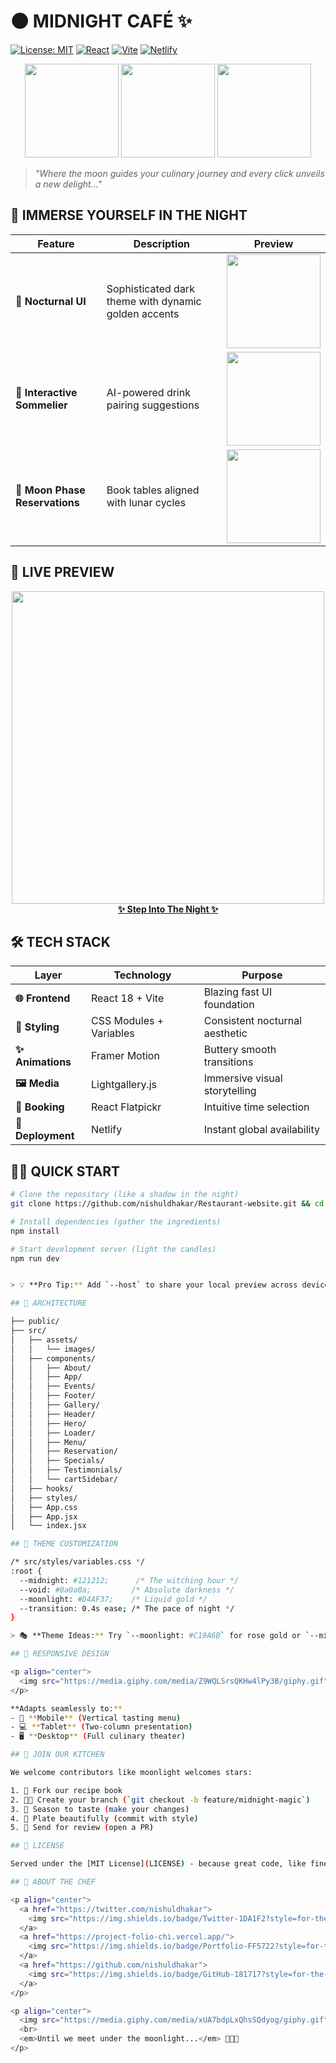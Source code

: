 # 🌑 MIDNIGHT CAFÉ ✨

[![License: MIT](https://img.shields.io/badge/License-MIT-gold.svg?style=for-the-badge)](https://opensource.org/licenses/MIT)
[![React](https://img.shields.io/badge/React-18-61DAFB.svg?style=for-the-badge&logo=react)](https://reactjs.org/)
[![Vite](https://img.shields.io/badge/Vite-4.3-646CFF.svg?style=for-the-badge&logo=vite)](https://vitejs.dev/)
[![Netlify](https://img.shields.io/badge/Netlify-Live-00C7B7.svg?style=for-the-badge&logo=netlify)](https://restaurant-web-layout.netlify.app/)

<p align="center">
  <img src="https://media.giphy.com/media/3o7aD2d7hy9ktXNDP2/giphy.gif" width="150">
  <img src="https://media.giphy.com/media/xUA7bdpLxQhsSQdyog/giphy.gif" width="150">
  <img src="https://media.giphy.com/media/Z9WQLSrsQKHw4lPy3B/giphy.gif" width="150">
</p>

> *"Where the moon guides your culinary journey and every click unveils a new delight..."*

## 🌌 IMMERSE YOURSELF IN THE NIGHT

<div align="center">
  
| Feature | Description | Preview |
|---------|-------------|---------|
| **🌙 Nocturnal UI** | Sophisticated dark theme with dynamic golden accents | <img src="https://media.giphy.com/media/v1.Y2lkPTc5MGI3NjExcW5mZ3V5Z3R0d2FqY2N6dG5mY3F5bHh1dGZ6d3F1ZzR0b2RzY3Z1ZyZlcD12MV9pbnRlcm5hbF9naWZfYnlfaWQmY3Q9Zw/3o7abKhOpu0NwenH3O/giphy.gif" width="150"> |
| **🍷 Interactive Sommelier** | AI-powered drink pairing suggestions | <img src="https://media.giphy.com/media/v1.Y2lkPTc5MGI3NjExdWZ5bW5xY2V1Z2NqZ2NqZ2NqZ2NqZ2NqZ2NqZ2NqZ2NqZ2NqZ2NqZyZlcD12MV9pbnRlcm5hbF9naWZfYnlfaWQmY3Q9Zw/3o7aD2d7hy9ktXNDP2/giphy.gif" width="150"> |
| **📅 Moon Phase Reservations** | Book tables aligned with lunar cycles | <img src="https://media.giphy.com/media/v1.Y2lkPTc5MGI3NjExdWZ5bW5xY2V1Z2NqZ2NqZ2NqZ2NqZ2NqZ2NqZ2NqZ2NqZ2NqZyZlcD12MV9pbnRlcm5hbF9naWZfYnlfaWQmY3Q9Zw/3o7abKhOpu0NwenH3O/giphy.gif" width="150"> |

</div>

## 🚀 LIVE PREVIEW

<p align="center">
  <a href="https://restaurant-web-layout.netlify.app/">
    <img src="https://media.giphy.com/media/3o7abKhOpu0NwenH3O/giphy.gif" width="500">
    <br>
    <strong>✨ Step Into The Night ✨</strong>
  </a>
</p>

## 🛠️ TECH STACK

<div align="center">

| Layer | Technology | Purpose |
|-------|------------|---------|
| **🌐 Frontend** | React 18 + Vite | Blazing fast UI foundation |
| **🎨 Styling** | CSS Modules + Variables | Consistent nocturnal aesthetic |
| **✨ Animations** | Framer Motion | Buttery smooth transitions |
| **🖼️ Media** | Lightgallery.js | Immersive visual storytelling |
| **📅 Booking** | React Flatpickr | Intuitive time selection |
| **🚀 Deployment** | Netlify | Instant global availability |

</div>

## 🧙‍♂️ QUICK START

```bash
# Clone the repository (like a shadow in the night)
git clone https://github.com/nishuldhakar/Restaurant-website.git && cd Restaurant-website

# Install dependencies (gather the ingredients)
npm install

# Start development server (light the candles)
npm run dev


> 💡 **Pro Tip:** Add `--host` to share your local preview across devices!

## 🏰 ARCHITECTURE

├── public/
├── src/
│   ├── assets/
│   │   └── images/
│   ├── components/
│   │   ├── About/
│   │   ├── App/
│   │   ├── Events/
│   │   ├── Footer/
│   │   ├── Gallery/
│   │   ├── Header/
│   │   ├── Hero/
│   │   ├── Loader/
│   │   ├── Menu/
│   │   ├── Reservation/
│   │   ├── Specials/
│   │   ├── Testimonials/
│   │   └── cartSidebar/
│   ├── hooks/
│   ├── styles/
│   ├── App.css
│   ├── App.jsx
│   └── index.jsx

## 🎨 THEME CUSTOMIZATION

/* src/styles/variables.css */
:root {
  --midnight: #121212;      /* The witching hour */
  --void: #0a0a0a;         /* Absolute darkness */
  --moonlight: #D4AF37;    /* Liquid gold */
  --transition: 0.4s ease; /* The pace of night */
}

> 🎭 **Theme Ideas:** Try `--moonlight: #C19A6B` for rose gold or `--midnight: #1A1A2E` for navy elegance

## 📱 RESPONSIVE DESIGN

<p align="center">
  <img src="https://media.giphy.com/media/Z9WQLSrsQKHw4lPy3B/giphy.gif" width="400">
</p>

**Adapts seamlessly to:**
- 📱 **Mobile** (Vertical tasting menu)
- 💻 **Tablet** (Two-column presentation)
- 🖥️ **Desktop** (Full culinary theater)

## 🤝 JOIN OUR KITCHEN

We welcome contributors like moonlight welcomes stars:

1. 🍴 Fork our recipe book
2. 👨‍🍳 Create your branch (`git checkout -b feature/midnight-magic`)
3. 🧂 Season to taste (make your changes)
4. 📸 Plate beautifully (commit with style)
5. 🚀 Send for review (open a PR)

## 📜 LICENSE

Served under the [MIT License](LICENSE) - because great code, like fine wine, should be shared.

## 🌠 ABOUT THE CHEF

<p align="center">
  <a href="https://twitter.com/nishuldhakar">
    <img src="https://img.shields.io/badge/Twitter-1DA1F2?style=for-the-badge&logo=twitter&logoColor=white">
  </a>
  <a href="https://project-folio-chi.vercel.app/">
    <img src="https://img.shields.io/badge/Portfolio-FF5722?style=for-the-badge&logo=portfolio&logoColor=white">
  </a>
  <a href="https://github.com/nishuldhakar">
    <img src="https://img.shields.io/badge/GitHub-181717?style=for-the-badge&logo=github">
  </a>
</p>

<p align="center">
  <img src="https://media.giphy.com/media/xUA7bdpLxQhsSQdyog/giphy.gif" width="200">
  <br>
  <em>Until we meet under the moonlight...</em> 👨‍🍳✨
</p>
